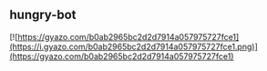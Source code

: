 ## hungry-bot

[![https://gyazo.com/b0ab2965bc2d2d7914a057975727fce1](https://i.gyazo.com/b0ab2965bc2d2d7914a057975727fce1.png)](https://gyazo.com/b0ab2965bc2d2d7914a057975727fce1)
